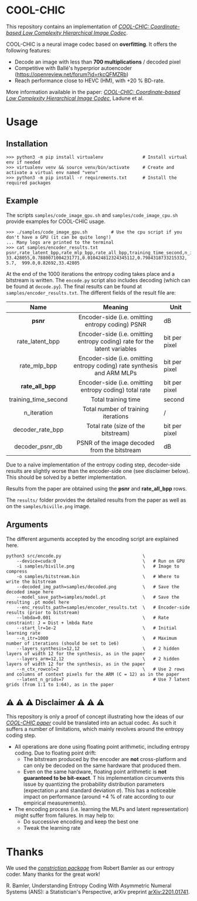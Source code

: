 # COOL-CHIC

This repository contains an implementation of [_COOL-CHIC: Coordinate-based Low Complexity Hierarchical Image Codec_](https://arxiv.org/abs/2212.05458).

COOL-CHIC is a neural image codec based on __overfitting__. It offers the following features:
- Decode an image with less than __700 multiplications__ / decoded pixel
- Competitive with Ballé's hyperprior autoencoder (https://openreview.net/forum?id=rkcQFMZRb)
- Reach performance close to HEVC (HM), with +20 % BD-rate.

More information available in the paper: [_COOL-CHIC: Coordinate-based Low Complexity Hierarchical Image Codec_](https://arxiv.org/abs/2212.05458), Ladune et al.

# Usage

## Installation

    >>> python3 -m pip install virtualenv               # Install virtual env if needed
    >>> virtualenv venv && source venv/bin/activate     # Create and activate a virtual env named "venv"
    >>> python3 -m pip install -r requirements.txt      # Install the required packages

## Example

The scripts ```samples/code_image_gpu.sh``` and ```samples/code_image_cpu.sh``` provide examples for COOL-CHIC usage.

    >>> ./samples/code_image_gpu.sh         # Use the cpu script if you don't have a GPU (it can be quite long!)
    ... Many logs are printed to the terminal
    >>> cat samples/encoder_results.txt
    psnr,rate_latent_bpp,rate_mlp_bpp,rate_all_bpp,training_time_second,n_iteration,decoder_rate_bpp,decoder_psnr_db
    33.428055,0.7880071004231771,0.010424812324345112,0.7984318733215332,    5.7,  999.0,0.82692,33.42805

At the end of the 1000 iterations the entropy coding takes place and a bitstream is written. The ```encode.py``` script also includes decoding (which can be found at ```decode.py```). The final results can be found at ```samples/encoder_results.txt```. The different fields of the result file are:

|         Name         |                                  Meaning                                  | Unit          |
|:--------------------:|:-------------------------------------------------------------------------:|---------------|
|         **psnr**        |              Encoder-side (i.e. omitting entropy coding) PSNR             | dB            |
|    rate_latent_bpp   | Encoder-side (i.e. omitting entropy coding) rate for the latent variables | bit per pixel |
| rate_mlp_bpp         | Encoder-side (i.e. omitting entropy coding) rate synthesis and ARM MLPs   | bit per pixel |
| **rate_all_bpp**         | Encoder-side (i.e. omitting entropy coding) total rate                    | bit per pixel |
| training_time_second | Total training time                                                       | second        |
| n_iteration          | Total number of training iterations                                       | /             |
| decoder_rate_bpp     | Total rate (size of the bitstream)                                        | bit per pixel |
| decoder_psnr_db      | PSNR of the image decoded from the bitstream                              | dB

Due to a naïve implementation of the entropy coding step, decoder-side results are slightly worse than the encoder-side one (see disclaimer below). This should be solved by a better implementation.

Results from the paper are obtained using the __psnr__ and __rate_all_bpp__ rows.

The ```results/``` folder provides the detailed results from the paper as well as on the ```samples/biville.png``` image.

## Arguments

The different arguments accepted by the encoding script are explained here.

    python3 src/encode.py                               \
        --device=cuda:0                                 \   # Run on GPU
        -i samples/biville.png                          \   # Image to compress
        -o samples/bitstream.bin                        \   # Where to write the bitstream
        --decoded_img_path=samples/decoded.png          \   # Save the decoded image here
        --model_save_path=samples/model.pt              \   # Save the resulting .pt model here
        --enc_results_path=samples/encoder_results.txt  \   # Encoder-side results (prior to bitstream)
        --lmbda=0.001                                   \   # Rate constraint: J = Dist + lmbda Rate
        --start_lr=1e-2                                 \   # Initial learning rate
        --n_itr=1000                                    \   # Maximum number of iterations (should be set to 1e6)
        --layers_synthesis=12,12                        \   # 2 hidden layers of width 12 for the synthesis, as in the paper
        --layers_arm=12,12                              \   # 2 hidden layers of width 12 for the synthesis, as in the paper
        --n_ctx_rowcol=2                                \   # Use 2 rows and columns of context pixels for the ARM (C = 12) as in the paper
        --latent_n_grids=7                                  # Use 7 latent grids (from 1:1 to 1:64), as in the paper


## ⚠ ⚠ ⚠ Disclaimer ⚠ ⚠ ⚠

This repository is only a proof of concept illustrating how the ideas of our [_COOL-CHIC paper_](https://arxiv.org/abs/2212.05458) could be translated into an actual codec. As such it suffers a number of limitations, which mainly revolves around the entropy coding step.
- All operations are done using floating point arithmetic, including entropy coding. Due to floating point drift:
  - The bitstream produced by the encoder are __not__ cross-platform and can only be decoded on the same hardware that produced them.
  - Even on the same hardware, floating point arithmetic is __not guaranteed to be bit-exact__. T his implementation circumvents this issue by quantizing the probability distribution parameters (expectation $\mu$ and standard deviation $\sigma$). This has a noticeable impact on performance (around +4 % of rate according to our empirical measurements).
- The encoding process (i.e. learning the MLPs and latent representation) might suffer from failures. In may help to:
  - Do successive encoding and keep the best one
  - Tweak the learning rate

# Thanks

We used the [_constriction package_](https://github.com/bamler-lab/constriction) from Robert Bamler as our entropy coder. Many thanks for the great work!

  R. Bamler, Understanding Entropy Coding With Asymmetric Numeral Systems (ANS): a Statistician's Perspective, arXiv preprint [arXiv:2201.01741](https://arxiv.org/pdf/2201.01741.pdf).